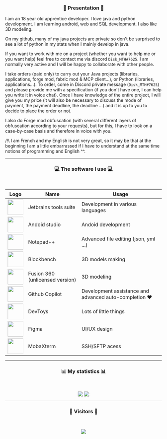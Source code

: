 ### <p align="center">👾  Presentation  👾</p>

I am an 18 year old apprentice developer. I love java and python development. I am learning android, web and SQL development. I also like 3D modeling.

On my github, many of my java projects are private so don't be surprised to see a lot of python in my stats when I mainly develop in java.

If you want to work with me on a project (whether you want to help me or you want help) feel free to contact me via discord `Disk_MTH#7625`. I am normally very active and I will be happy to collaborate with other people.

I take orders (paid only) to carry out your Java projects (libraries, applications, forge mod, fabric mod & MCP client...), or Python (libraries, applications...). To order, come in Discord private message (`Disk_MTH#7625`) and please provide me with a specification (if you don't have one, I can help you write it in voice chat). Once I have knowledge of the entire project, I will give you my price (it will also be necessary to discuss the mode of payment, the payment deadline, the deadline ...) and it is up to you to decide to place the order or not.

I also do Forge mod obfuscation (with several different layers of obfuscation according to your requests), but for this, I have to look on a case-by-case basis and therefore in voice with you.

/!\ I am French and my English is not very great, so it may be that at the beginning I am a little embarrassed if I have to understand at the same time notions of programming and English ^^.

-----

### <p align="center">💻 The software I use 💻</p>

<br/>

<div align="center">

| Logo                                                                                                                                                                | Name                            | Usage                                                 |
|---------------------------------------------------------------------------------------------------------------------------------------------------------------------|---------------------------------|-------------------------------------------------------|
| <img align="center" width="50px" src="https://www.lizhi.io/wp-content/uploads/2020/03/jetbrains_all.png" />                                                         | Jetbrains tools suite           | Development in various languages                      |
| <img align="center" width="50px" src= "https://developer.android.com/studio/images/studio-icon-preview.svg" />                                                      | Andoid studio                   | Andoid development                                    |
| <img align="center" width="50px" src="https://findicons.com/files/icons/2561/1st_mx_is_4c/256/notepad.png" />                                                       | Notepad++                       | Advanced file editing (json, yml ...)                 |
| <img align="center" width="50px" src="https://upload.wikimedia.org/wikipedia/commons/6/6d/Blockbench_icon.png" />                                                   | Blockbench                      | 3D models making                                      |
| <img align="center" width="50px" src="https://encrypted-tbn0.gstatic.com/images?q=tbn:ANd9GcQEOTRKxvF8uFu0G5pjFqfKNfU9OcqA5fo37g&usqp=CAU" />                       | Fusion 360 (unlicensed version) | 3D modeling                                           |
| <img align="center" width="50px" src="https://miro.medium.com/max/700/0*oRRpMJ9XqkRnYLhW.png" />                                                                    | Github Copilot                  | Development assistance and advanced auto-completion ❤️|
| <img align="center" width="50px" src="https://devtoys.app/img/hero-logo.png" />                                                                                     | DevToys                         | Lots of little things                                 |
| <img align="center" width="50px" src="https://static-s.aa-cdn.net/img/gp/20600007413816/efwNlvQ3pch_-hZ9xeHf6YF-f_rHzQQo21IVevPLOxpzSVfxuVKom2_7C6axFbC-3rU?v=1" /> | Figma                           | UI/UX design                                          |
| <img align="center" width="50px" src="https://taiwebs.com/upload/icons/mobaxterm-professional220-220.jpg" />                                                        | MobaXterm                       | SSH/SFTP acess                                        |
   
</div>

-----

### <p align="center">📊  My statistics  📊</p>
<br/>
<p align="center">
   <img align ="center" src="https://github-readme-stats-eight-theta.vercel.app/api?username=Disk-MTH&show_icons=true&count_private=true&include_all_commits=true&title_color=FF0000&text_color=9B0101&icon_color=ED9A09&bg_color=000d&hide_border=true&custom_title=Test"/>
   <img align ="center" src="https://github-readme-stats.vercel.app/api/top-langs/?username=Disk-MTH&title_color=FF0000&text_color=9B0101&icon_color=C42765&bg_color=000000&hide_border=true&hide=vbscript&card_width=300&langs_count=3"/>
</p>

-----

### <p align="center">👀  Visitors  👀</p>
<br/>
<p align="center">
   <img src="https://profile-counter.glitch.me/Disk-MTH/count.svg" />
</p>
